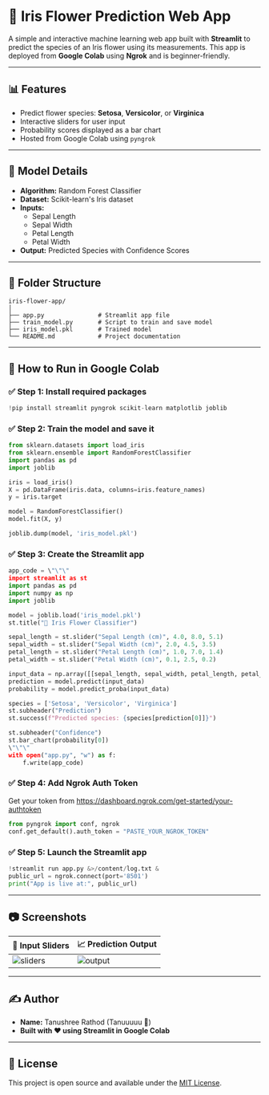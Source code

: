 
# 🌸 Iris Flower Prediction Web App

A simple and interactive machine learning web app built with **Streamlit** to predict the species of an Iris flower using its measurements. This app is deployed from **Google Colab** using **Ngrok** and is beginner-friendly.

---

## 📊 Features

- Predict flower species: **Setosa**, **Versicolor**, or **Virginica**
- Interactive sliders for user input
- Probability scores displayed as a bar chart
- Hosted from Google Colab using `pyngrok`

---

## 🧠 Model Details

- **Algorithm:** Random Forest Classifier  
- **Dataset:** Scikit-learn's Iris dataset  
- **Inputs:**  
  - Sepal Length  
  - Sepal Width  
  - Petal Length  
  - Petal Width  
- **Output:** Predicted Species with Confidence Scores

---

## 📁 Folder Structure

```
iris-flower-app/
│
├── app.py               # Streamlit app file
├── train_model.py       # Script to train and save model
├── iris_model.pkl       # Trained model
└── README.md            # Project documentation
```

---

## 🚀 How to Run in Google Colab

### ✅ Step 1: Install required packages
```python
!pip install streamlit pyngrok scikit-learn matplotlib joblib
```

### ✅ Step 2: Train the model and save it
```python
from sklearn.datasets import load_iris
from sklearn.ensemble import RandomForestClassifier
import pandas as pd
import joblib

iris = load_iris()
X = pd.DataFrame(iris.data, columns=iris.feature_names)
y = iris.target

model = RandomForestClassifier()
model.fit(X, y)

joblib.dump(model, 'iris_model.pkl')
```

### ✅ Step 3: Create the Streamlit app
```python
app_code = \"\"\" 
import streamlit as st
import pandas as pd
import numpy as np
import joblib

model = joblib.load('iris_model.pkl')
st.title("🌼 Iris Flower Classifier")

sepal_length = st.slider("Sepal Length (cm)", 4.0, 8.0, 5.1)
sepal_width = st.slider("Sepal Width (cm)", 2.0, 4.5, 3.5)
petal_length = st.slider("Petal Length (cm)", 1.0, 7.0, 1.4)
petal_width = st.slider("Petal Width (cm)", 0.1, 2.5, 0.2)

input_data = np.array([[sepal_length, sepal_width, petal_length, petal_width]])
prediction = model.predict(input_data)
probability = model.predict_proba(input_data)

species = ['Setosa', 'Versicolor', 'Virginica']
st.subheader("Prediction")
st.success(f"Predicted species: {species[prediction[0]]}")

st.subheader("Confidence")
st.bar_chart(probability[0])
\"\"\"
with open("app.py", "w") as f:
    f.write(app_code)
```

### ✅ Step 4: Add Ngrok Auth Token
Get your token from https://dashboard.ngrok.com/get-started/your-authtoken
```python
from pyngrok import conf, ngrok
conf.get_default().auth_token = "PASTE_YOUR_NGROK_TOKEN"
```

### ✅ Step 5: Launch the Streamlit app
```python
!streamlit run app.py &>/content/log.txt & 
public_url = ngrok.connect(port='8501')
print("App is live at:", public_url)
```

---

## 📷 Screenshots

| 🌼 Input Sliders | 📈 Prediction Output |
|------------------|----------------------|
| ![sliders](https://i.imgur.com/ZuwFG0U.png) | ![output](https://i.imgur.com/fA0lhA3.png) |

---

## ✍️ Author

- **Name:** Tanushree Rathod (Tanuuuuu 💫)
- **Built with ❤️ using Streamlit in Google Colab**

---

## 📝 License

This project is open source and available under the [MIT License](LICENSE).
